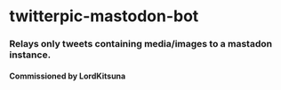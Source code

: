 # twitterpic-mastodon-bot

### Relays only tweets containing media/images to a mastadon instance.

#### Commissioned by LordKitsuna
